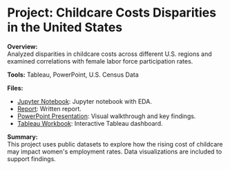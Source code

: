 # Project: Childcare Costs Disparities in the United States

**Overview:**  
Analyzed disparities in childcare costs across different U.S. regions and examined correlations with female labor force participation rates.

**Tools:** Tableau, PowerPoint, U.S. Census Data

**Files:**
- [Jupyter Notebook](./notebook.ipynb): Jupyter notebook with EDA.
- [Report](./report.docx): Written report.
- [PowerPoint Presentation](https://github.com/BADKINS17/ProjectShowcase/blob/main/ChildcareCostsDisparities/ChildcareCostsDisparities.pptx): Visual walkthrough and key findings.
- [Tableau Workbook](https://github.com/BADKINS17/ProjectShowcase/blob/main/ChildcareCostsDisparities/ChildcareCostsDisparities.twbx): Interactive Tableau dashboard.

**Summary:**  
This project uses public datasets to explore how the rising cost of childcare may impact women's employment rates. Data visualizations are included to support findings.
